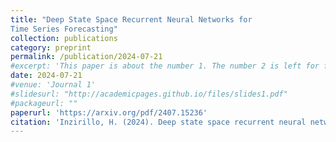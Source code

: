 ```yaml
---
title: "Deep State Space Recurrent Neural Networks for
Time Series Forecasting"
collection: publications
category: preprint
permalink: /publication/2024-07-21
#excerpt: 'This paper is about the number 1. The number 2 is left for future work.'
date: 2024-07-21
#venue: 'Journal 1'
#slidesurl: "http://academicpages.github.io/files/slides1.pdf"
#packageurl: ""
paperurl: 'https://arxiv.org/pdf/2407.15236'
citation: 'Inzirillo, H. (2024). Deep state space recurrent neural networks for time series forecasting. arXiv preprint arXiv:2407.15236.'
---
```


